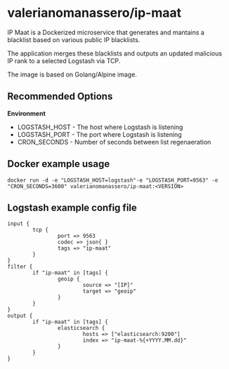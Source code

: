 # valerianomanassero/ip-maat
IP Maat is a Dockerized microservice that generates and mantains a blacklist based on various public IP blacklists.

The application merges these blacklists and outputs an updated malicious IP rank to a selected Logstash via TCP.

The image is based on Golang/Alpine image.


## Recommended Options

**Environment**

- LOGSTASH_HOST - The host where Logstash is listening
- LOGSTASH_PORT - The port where Logstash is listening
- CRON_SECONDS - Number of seconds between list regenaeration 

## Docker example usage

```
docker run -d -e "LOGSTASH_HOST=logstash"-e "LOGSTASH_PORT=9563" -e "CRON_SECONDS=3600" valerianomanassero/ip-maat:<VERSION>
```
## Logstash example config file
```
input {
        tcp {
                port => 9563
                codec => json{ }
                tags => "ip-maat"
        }
}
filter {
        if "ip-maat" in [tags] {
                geoip {
                        source => "[IP]"
                        target => "geoip"
                }
        }
}
output {
        if "ip-maat" in [tags] {
                elasticsearch {
                        hosts => ["elasticsearch:9200"]
                        index => "ip-maat-%{+YYYY.MM.dd}"
                }
        }
}
```
